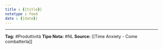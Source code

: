 ```yaml
---
title : {{title}}
notetype : feed
date : {{date}}
---
```









---
**Tag:** #Produttività 
**Tipo Nota:** #NL
**Source:** [[Time Anxiety - Come combatterla]]